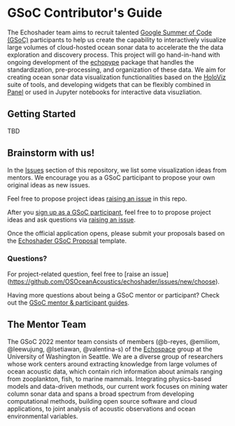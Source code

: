 # GSoC Contributor's Guide

The Echoshader team aims to recruit talented [Google Summer of Code (GSoC)](https://summerofcode.withgoogle.com/) participants to help us create the capability to interactively visualize large volumes of cloud-hosted ocean sonar data to accelerate the the data exploration and discovery process. This project will go hand-in-hand with ongoing development of the [echopype](https://github.com/OSOceanAcoustics/echopype) package that handles the standardization, pre-processing, and organization of these data. We aim for creating ocean sonar data visualization functionalities based on the [HoloViz](https://github.com/holoviz/holoviz) suite of tools, and developing widgets that can be flexibly combined in [Panel](https://panel.holoviz.org/) or used in Jupyter notebooks for interactive data visuzliation.


## Getting Started

TBD




## Brainstorm with us!

In the [Issues](https://github.com/OSOceanAcoustics/echoshader/issues) section of this repository, we list some visualization ideas from mentors. We encourage you as a GSoC participant to propose your own original ideas as new issues.

Feel free to propose project ideas [raising an issue](https://github.com/OSOceanAcoustics/echoshader/issues/new/choose) in this repo.

After you [sign up as a GSoC participant](https://summerofcode.withgoogle.com/get-started/), feel free to to propose project ideas and ask questions via [raising an issue](https://github.com/OSOceanAcoustics/echoshader/issues/new/choose).

Once the official application opens, please submit your proposals based on the [Echoshader GSoC Proposal](proposal-template.md) template.


### Questions?

For project-related question, feel free to [raise an issue] (https://github.com/OSOceanAcoustics/echoshader/issues/new/choose). 

Having more questions about being a GSoC mentor or participant? Check out the [GSoC mentor & participant guides](https://google.github.io/gsocguides/).


## The Mentor Team
<!-- Open Source Ocean Acoustics started back in 2018 from [OceanHackWeek](https://oceanhackweek.github.io/). It is meant as a home for open source tools and resources in ocean acoustics.  -->
The GSoC 2022 mentor team consists of members (@b-reyes, @emiliom, @leewujung, @lsetiawan, @valentina-s) of the [Echospace](https://uw-echospace.github.io/) group at the University of Washington in Seattle. We are a diverse group of researchers whose work centers around extracting knowledge from large volumes of ocean acoustic data, which contain rich information about animals ranging from zooplankton, fish, to marine mammals. Integrating physics-based models and data-driven methods, our current work focuses on mining water column sonar data and spans a broad spectrum from developing computational methods, building open source software and cloud applications, to joint analysis of acoustic observations and ocean environmental variables.

